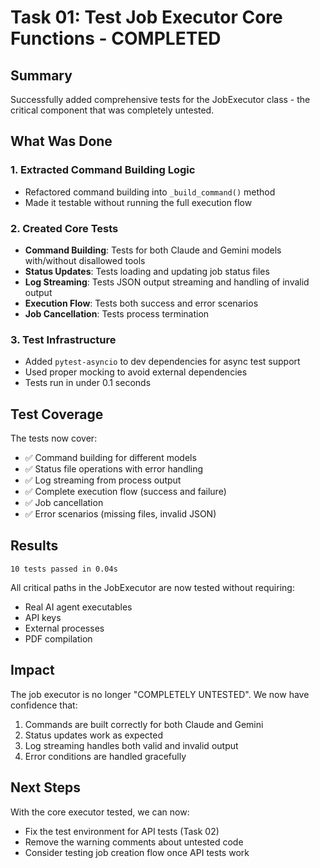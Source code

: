 # Task 01: Test Job Executor Core Functions - COMPLETED

## Summary

Successfully added comprehensive tests for the JobExecutor class - the critical component that was completely untested.

## What Was Done

### 1. **Extracted Command Building Logic**
- Refactored command building into `_build_command()` method
- Made it testable without running the full execution flow

### 2. **Created Core Tests**
- **Command Building**: Tests for both Claude and Gemini models with/without disallowed tools
- **Status Updates**: Tests loading and updating job status files
- **Log Streaming**: Tests JSON output streaming and handling of invalid output
- **Execution Flow**: Tests both success and error scenarios
- **Job Cancellation**: Tests process termination

### 3. **Test Infrastructure**
- Added `pytest-asyncio` to dev dependencies for async test support
- Used proper mocking to avoid external dependencies
- Tests run in under 0.1 seconds

## Test Coverage

The tests now cover:
- ✅ Command building for different models
- ✅ Status file operations with error handling
- ✅ Log streaming from process output
- ✅ Complete execution flow (success and failure)
- ✅ Job cancellation
- ✅ Error scenarios (missing files, invalid JSON)

## Results

```
10 tests passed in 0.04s
```

All critical paths in the JobExecutor are now tested without requiring:
- Real AI agent executables
- API keys
- External processes
- PDF compilation

## Impact

The job executor is no longer "COMPLETELY UNTESTED". We now have confidence that:
1. Commands are built correctly for both Claude and Gemini
2. Status updates work as expected
3. Log streaming handles both valid and invalid output
4. Error conditions are handled gracefully

## Next Steps

With the core executor tested, we can now:
- Fix the test environment for API tests (Task 02)
- Remove the warning comments about untested code
- Consider testing job creation flow once API tests work